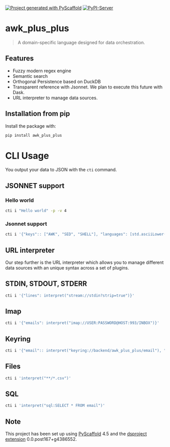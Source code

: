 [![Project generated with PyScaffold](https://img.shields.io/badge/-PyScaffold-005CA0?logo=pyscaffold)](https://pyscaffold.org/)
[![PyPI-Server](https://img.shields.io/pypi/v/awk_plus_plus.svg)](https://pypi.org/project/awk_plus_plus/)

<!-- These are examples of badges you might also want to add to your README. Update the URLs accordingly.
[![Built Status](https://api.cirrus-ci.com/github/<USER>/awk_plus_plus.svg?branch=main)](https://cirrus-ci.com/github/<USER>/awk_plus_plus)
[![ReadTheDocs](https://readthedocs.org/projects/awk_plus_plus/badge/?version=latest)](https://awk_plus_plus.readthedocs.io/en/stable/)
[![Coveralls](https://img.shields.io/coveralls/github/<USER>/awk_plus_plus/main.svg)](https://coveralls.io/r/<USER>/awk_plus_plus)
[![Conda-Forge](https://img.shields.io/conda/vn/conda-forge/awk_plus_plus.svg)](https://anaconda.org/conda-forge/awk_plus_plus)
[![Monthly Downloads](https://pepy.tech/badge/awk_plus_plus/month)](https://pepy.tech/project/awk_plus_plus)
[![Twitter](https://img.shields.io/twitter/url/http/shields.io.svg?style=social&label=Twitter)](https://twitter.com/awk_plus_plus)
-->

# awk_plus_plus

> A domain-specific language designed for data orchestration. 

## Features
* Fuzzy modern regex engine
* Semantic search
* Orthogonal Persistence based on DuckDB
* Transparent reference with Jsonnet. We plan to execute this future with Dask.
* URL interpreter to manage data sources.

## Installation from pip
Install the package with:
```bash
pip install awk_plus_plus
```

# CLI Usage
You output your data to JSON with the `cti` command.

## JSONNET support
### Hello world
```bash
cti i "Hello world" -p -v 4
```

### Jsonnet support
```bash
cti i '{"keys":: ["AWK", "SED", "SHELL"], "languages": [std.asciiLower(x) for x in self.keys]}'
```

## URL interpreter
Our step further is the URL interpreter which allows you to manage different data sources with an unique syntax across a set of plugins.

## STDIN, STDOUT, STDERR
```bash
cti i '{"lines": interpret("stream://stdin?strip=true")}'
```

## Imap
```bash
cti i '{"emails": interpret("imap://USER:PASSWORD@HOST:993/INBOX")}'
```

## Keyring
```bash
cti i '{"email":: interpret("keyring://backend/awk_plus_plus/email"), "emails": interpret($.email)}'
```

## Files
```bash
cti i 'interpret("**/*.csv")'
```

## SQL
```bash
cti i 'interpret("sql:SELECT * FROM email")'
```


## Note

This project has been set up using [PyScaffold] 4.5 and the [dsproject extension] 0.0.post167+g4386552.

[conda]: https://docs.conda.io/
[pre-commit]: https://pre-commit.com/
[Jupyter]: https://jupyter.org/
[nbstripout]: https://github.com/kynan/nbstripout
[Google style]: http://google.github.io/styleguide/pyguide.html#38-comments-and-docstrings
[PyScaffold]: https://pyscaffold.org/
[dsproject extension]: https://github.com/pyscaffold/pyscaffoldext-dsproject

